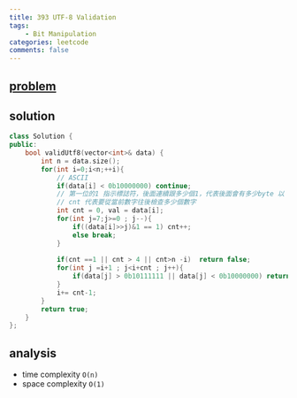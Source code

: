 ```yaml
---
title: 393 UTF-8 Validation
tags:
    - Bit Manipulation
categories: leetcode
comments: false
---
```


## [problem](https://leetcode.com/problems/utf-8-validation/)
## solution
```c++
class Solution {
public:
    bool validUtf8(vector<int>& data) {
        int n = data.size();
        for(int i=0;i<n;++i){
            // ASCII
            if(data[i] < 0b10000000) continue;
            // 第一位的1 指示標誌符，後面連續跟多少個1，代表後面會有多少byte 以 10開頭
            // cnt 代表要從當前數字往後檢查多少個數字
            int cnt = 0, val = data[i];
            for(int j=7;j>=0 ; j--){
                if((data[i]>>j)&1 == 1) cnt++;
                else break;
            }
            
            if(cnt ==1 || cnt > 4 || cnt>n -i)  return false;
            for(int j =i+1 ; j<i+cnt ; j++){
                if(data[j] > 0b10111111 || data[j] < 0b10000000) return false;
            }
            i+= cnt-1;
        }
        return true;
    }
};
```
## analysis
- time complexity `O(n)`
- space complexity `O(1)`